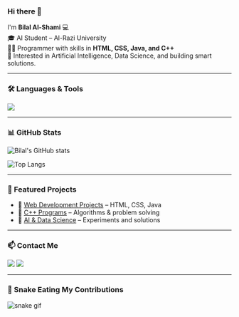 ### Hi there 👋  

I'm **Bilal Al-Shami** 💻  
🎓 AI Student – Al-Razi University  
👨‍💻 Programmer with skills in **HTML, CSS, Java, and C++**  
🚀 Interested in Artificial Intelligence, Data Science, and building smart solutions.  

---

### 🛠️ Languages & Tools
<p align="left">
  <img src="https://skillicons.dev/icons?i=html,css,java,cpp,python,git,github,vscode" />
</p>

---

### 📊 GitHub Stats
![Bilal's GitHub stats](https://github-readme-stats.vercel.app/api?username=bb2024bb&show_icons=true&theme=tokyonight)  

![Top Langs](https://github-readme-stats.vercel.app/api/top-langs/?username=bb2024bb&layout=compact&theme=tokyonight)

---

### 🚀 Featured Projects
- 🔹 [Web Development Projects](https://github.com/bb2024bb) – HTML, CSS, Java  
- 🔹 [C++ Programs](https://github.com/bb2024bb) – Algorithms & problem solving  
- 🔹 [AI & Data Science](https://github.com/bb2024bb) – Experiments and solutions  

---

### 📫 Contact Me
<a href="mailto:bilal.alshami.776061510@gmail.com"><img src="https://img.shields.io/badge/Email-D14836?style=for-the-badge&logo=gmail&logoColor=white"></a>
<a href="https://github.com/bb2024bb"><img src="https://img.shields.io/badge/GitHub-100000?style=for-the-badge&logo=github&logoColor=white"></a>

---

### 🐍 Snake Eating My Contributions
![snake gif](https://github.com/bb2024bb/bb2024bb/blob/output/github-contribution-grid-snake.svg)
